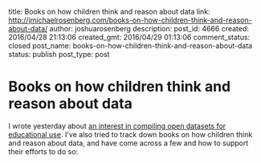 title: Books on how children think and reason about data
link: http://jmichaelrosenberg.com/books-on-how-children-think-and-reason-about-data/
author: joshuarosenberg
description: 
post_id: 4666
created: 2016/04/28 21:13:06
created_gmt: 2016/04/29 01:13:06
comment_status: closed
post_name: books-on-how-children-think-and-reason-about-data
status: publish
post_type: post

# Books on how children think and reason about data

I wrote yesterday about [an interest in compiling open datasets for educational use](/open-datasets-for-educational-use/). I've also tried to track down books on how children think and reason about data, and have come across a few and how to support their efforts to do so: